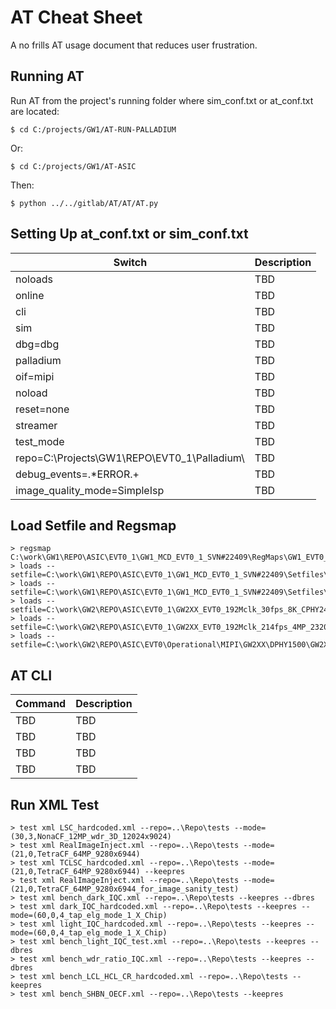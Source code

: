 # AT Cheat Sheet
A no frills AT usage document that reduces user frustration.
## Running AT
Run AT from the project's running folder where sim_conf.txt or at_conf.txt are located:
```
$ cd C:/projects/GW1/AT-RUN-PALLADIUM
```
Or:
```
$ cd C:/projects/GW1/AT-ASIC
```
Then:
```
$ python ../../gitlab/AT/AT/AT.py
```
## Setting Up at_conf.txt or sim_conf.txt
| Switch  											| Description 	|
| ------------- 									| ------------- |
| noloads  											| TBD  			|
| online  											| TBD  			|
| cli  												| TBD  			|
| sim												| TBD 			|
| dbg=dbg											| TBD 			|
| palladium											| TBD 			|
| oif=mipi											| TBD 			|
| noload											| TBD 			|
| reset=none										| TBD 			|
| streamer											| TBD 			|
| test_mode											| TBD 			|
| repo=C:\Projects\GW1\REPO\EVT0_1\Palladium\		| TBD 			|
| debug_events=.*ERROR.+							| TBD 			|
| image_quality_mode=SimpleIsp						| TBD 			|

## Load Setfile and Regsmap
```
> regsmap C:\work\GW1\REPO\ASIC\EVT0_1\GW1_MCD_EVT0_1_SVN#22409\RegMaps\GW1_EVT0_1.RegsMap_FW#14302.bin
> loads --setfile=C:\work\GW1\REPO\ASIC\EVT0_1\GW1_MCD_EVT0_1_SVN#22409\Setfiles\Setfiles_with_TNP\GW1MCD_EVT0_1_30fps_bin2_4fd_4624x3468_TcF_DPHY2388M_#4.tset
> loads --setfile=C:\work\GW1\REPO\ASIC\EVT0_1\GW1_MCD_EVT0_1_SVN#22409\Setfiles\Setfiles_with_TNP\GW1MCD_EVT0_1_13fps_nobin_Full_9248x6936_TcF_DPHY2388M_#1.tset
> loads --setfile=C:\work\GW2\REPO\ASIC\EVT0_1\GW2XX_EVT0_192Mclk_30fps_8K_CPHY2480.tset
> loads --setfile=C:\work\GW2\REPO\ASIC\EVT0_1\GW2XX_EVT0_192Mclk_214fps_4MP_2320x1736_CPHY2480.tset
> loads --setfile=C:\work\GW2\REPO\ASIC\EVT0\Operational\MIPI\GW2XX\DPHY1500\GW2XX_EVT0_120fps_bin4_BayerCF_FHD_DPHY1500_Modified.tset
```

## AT CLI
| Command  											| Description 	|
| ------------- 									| ------------- |
| TBD  												| TBD  			|
| TBD  												| TBD			|	
| TBD  												| TBD  			|
| TBD  												| TBD  			|

## Run XML Test
```
> test xml LSC_hardcoded.xml --repo=..\Repo\tests --mode=(30,3,NonaCF_12MP_wdr_3D_12024x9024)
> test xml RealImageInject.xml --repo=..\Repo\tests --mode=(21,0,TetraCF_64MP_9280x6944)
> test xml TCLSC_hardcoded.xml --repo=..\Repo\tests --mode=(21,0,TetraCF_64MP_9280x6944) --keepres
> test xml RealImageInject.xml --repo=..\Repo\tests --mode=(21,0,TetraCF_64MP_9280x6944_for_image_sanity_test)
> test xml bench_dark_IQC.xml --repo=..\Repo\tests --keepres --dbres
> test xml dark_IQC_hardcoded.xml --repo=..\Repo\tests --keepres --mode=(60,0,4_tap_elg_mode_1_X_Chip)
> test xml light_IQC_hardcoded.xml --repo=..\Repo\tests --keepres --mode=(60,0,4_tap_elg_mode_1_X_Chip)
> test xml bench_light_IQC_test.xml --repo=..\Repo\tests --keepres --dbres
> test xml bench_wdr_ratio_IQC.xml --repo=..\Repo\tests --keepres --dbres
> test xml bench_LCL_HCL_CR_hardcoded.xml --repo=..\Repo\tests --keepres
> test xml bench_SHBN_OECF.xml --repo=..\Repo\tests --keepres
```